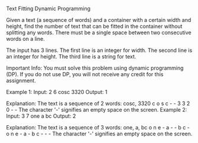 Text Fitting
Dynamic Programming

Given a text (a sequence of words) and a container with a certain width and height, find the number of text that can be fitted in the container without splitting any words. There must be a single space between two consecutive words on a line.

The input has 3 lines. The first line is an integer for width. The second line is an integer for height. The third line is a string for text.

Important Info:
You must solve this problem using dynamic programming (DP). If you do not use DP, you will not receive any credit for this assignment.

Example 1:
Input:
2
6
cosc 3320
Output: 1

Explanation: The text is a sequence of 2 words: cosc, 3320
c o s c - -
3 3 2 0 - -
The character '-' signifies an empty space on the screen.
Example 2:
Input:
3
7
one a bc
Output: 2

Explanation: The text is a sequence of 3 words: one, a, bc
o n e - a - -
b c - o n e -
a - b c - - -
The character '-' signifies an empty space on the screen.
